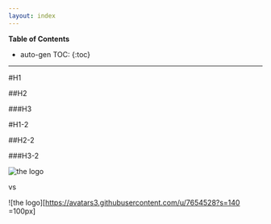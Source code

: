 ```yaml
---
layout: index
---
```


__Table of Contents__

* auto-gen TOC:
{:toc}

---

#H1

##H2

###H3

#H1-2

##H2-2

###H3-2

![the logo][logo]

[logo]: https://avatars3.githubusercontent.com/u/7654528?s=140 "The Logo"

vs

![the logo][https://avatars3.githubusercontent.com/u/7654528?s=140 =100px]
